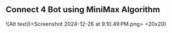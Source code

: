 ## Connect 4 Bot using MiniMax Algorithm ##

![Alt text](<Screenshot 2024-12-26 at 9.10.49 PM.png> =20x20)